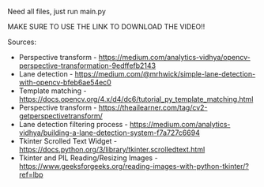 Need all files, just run main.py

MAKE SURE TO USE THE LINK TO DOWNLOAD THE VIDEO!!




Sources:
- Perspective transform -  https://medium.com/analytics-vidhya/opencv-perspective-transformation-9edffefb2143
- Lane detection -  https://medium.com/@mrhwick/simple-lane-detection-with-opencv-bfeb6ae54ec0
- Template matching - https://docs.opencv.org/4.x/d4/dc6/tutorial_py_template_matching.html
- Perspective transform - https://theailearner.com/tag/cv2-getperspectivetransform/
- Lane detection filtering process -  https://medium.com/analytics-vidhya/building-a-lane-detection-system-f7a727c6694
- Tkinter Scrolled Text Widget - https://docs.python.org/3/library/tkinter.scrolledtext.html
- Tkinter and PIL Reading/Resizing Images - https://www.geeksforgeeks.org/reading-images-with-python-tkinter/?ref=lbp

